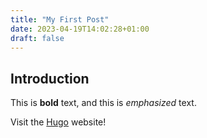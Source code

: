 ```yaml
---
title: "My First Post"
date: 2023-04-19T14:02:28+01:00
draft: false
---
```

## Introduction

This is **bold** text, and this is *emphasized* text.

Visit the [Hugo](https://gohugo.io) website!
